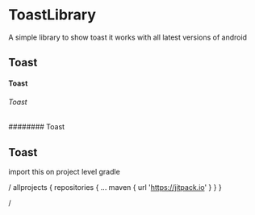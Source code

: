 # ToastLibrary
A simple library to show toast
it works with all latest versions of android

 ## Toast
 
 #### Toast
 
 ###### Toast
 
 ######## Toast
 
 ## Toast


import this on project level gradle 

/
allprojects {
		repositories {
			...
			maven { url 'https://jitpack.io' }
		}
	}
  
  /
